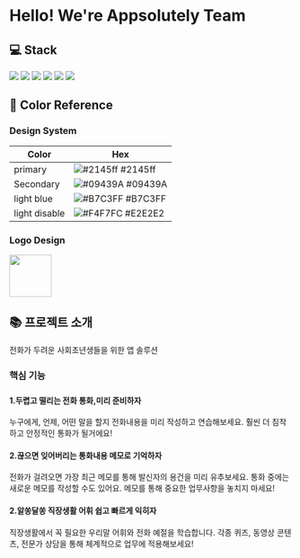 <h1> Hello! We're Appsolutely Team

## 💻 Stack
<div style={display:flex}>
<img src="https://img.shields.io/badge/Firebase-FFCA28?style=flat-square&logo=firebase&logoColor=white"/>
<img src="https://img.shields.io/badge/Dart-0175C2?style=flat-square&logo=Dart&logoColor=white"/>
  <img src="https://img.shields.io/badge/Flutter-02569B?style=flat-square&logo=Flutter&logoColor=white"/>
 <img src="https://img.shields.io/badge/Kotlin-7F52FF?style=flat-square&logo=Kotlin&logoColor=orange"/>
   <img src="https://img.shields.io/badge/Github-181717?style=flat-square&logo=Github&logoColor=white"/>
   <img src="https://img.shields.io/badge/Figma-F24E1E?style=flat-square&logo=Figma&logoColor=white"/>
</div>
  
  ## 🎨 Color Reference
  <h3> Design System</h3>

| Color             | Hex                                                                |
| ----------------- | ------------------------------------------------------------------ |
| primary | ![#2145ff](https://via.placeholder.com/10/2145ff?text=+) #2145ff |
| Secondary | ![#09439A](https://via.placeholder.com/10/09439A?text=+) #09439A |
| light blue | ![#B7C3FF](https://via.placeholder.com/10/B7C3FF?text=+) #B7C3FF |
| light disable | ![#F4F7FC](https://via.placeholder.com/10/E2E2E2?text=+) #E2E2E2 |
  
  <h3> Logo Design</h3>
  <img src=https://user-images.githubusercontent.com/96922342/218287272-2ac757a9-d64a-41c2-9808-c4bf2f3f55b3.png?,width="150" height="75"/>
   

 <div><h2>📚 프로젝트 소개 </div>
   
   전화가 두려운 사회초년생들을 위한 앱 솔루션
   
   <h3>핵심 기능<h3>
     <h4>1.두렵고 떨리는 전화 통화,미리 준비하자</h4>
       누구에게, 언제, 어떤 말을 할지 전화내용을 미리 작성하고 연습해보세요. 훨씬 더 침착하고 안정적인 통화가 될거에요!
     <h4>2.끊으면 잊어버리는 통화내용 메모로 기억하자</h4>
       전화가 걸려오면 가장 최근 메모를 통해 발신자의 용건을 미리 유추보세요. 통화 중에는 새로운 메모를 작성할 수도 있어요. 메모를 통해 중요한 업무사항을 놓치지 마세요!
     <h4>2.알쏭달쏭 직장생활 어휘 쉽고 빠르게 익히자</h4>
       직장생활에서 꼭 필요한 우리말 어휘와 전화 예절을 학습합니다. 각종 퀴즈, 동영상 콘텐츠, 전문가 상담을 통해 체계적으로 업무에 적용해보세요!

